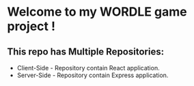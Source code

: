 # Welcome to my WORDLE game project !

## This repo has Multiple Repositories:

* Client-Side - Repository contain React application.
* Server-Side - Repository contain Express application.



